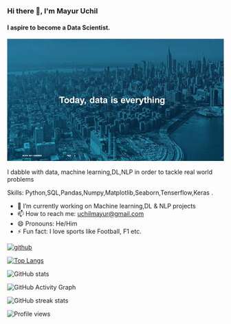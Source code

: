 ### Hi there 👋, I'm Mayur Uchil
#### I aspire to become a Data Scientist.
![I aspire to become a Data Scientist.](https://github.com/uchilmayur/uchilmayur/blob/main/Today%2C%2Bdata%2Bis%2Beverything.jpg)

I dabble with data, machine learning,DL,NLP in order to tackle real world problems

Skills: Python,SQL,Pandas,Numpy,Matplotlib,Seaborn,Tenserflow,Keras .

- 🔭 I’m currently working on Machine learning,DL & NLP projects 
- 📫 How to reach me: uchilmayur@gmail.com 
- 😄 Pronouns: He/Him 
- ⚡ Fun fact: I love sports like Football, F1 etc. 


[<img src='https://cdn.jsdelivr.net/npm/simple-icons@3.0.1/icons/github.svg' alt='github' height='40'>](https://github.com/uchilmayur)  

[![Top Langs](https://github-readme-stats.vercel.app/api/top-langs/?username=uchilmayur)](https://github.com/anuraghazra/github-readme-stats)

![GitHub stats](https://github-readme-stats.vercel.app/api?username=uchilmayur&show_icons=true)  

![GitHub Activity Graph](https://activity-graph.herokuapp.com/graph?username=uchilmayur)  

![GitHub streak stats](https://github-readme-streak-stats.herokuapp.com/?user=uchilmayur)  

![Profile views](https://gpvc.arturio.dev/uchilmayur)  
